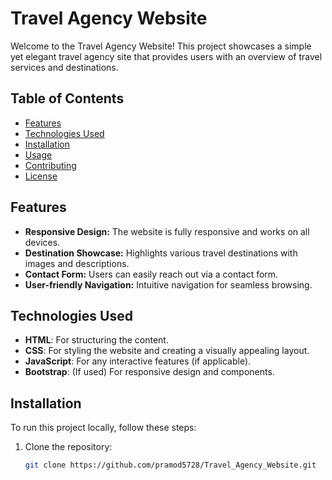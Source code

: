 # Travel Agency Website

Welcome to the Travel Agency Website! This project showcases a simple yet elegant travel agency site that provides users with an overview of travel services and destinations.

## Table of Contents

- [Features](#features)
- [Technologies Used](#technologies-used)
- [Installation](#installation)
- [Usage](#usage)
- [Contributing](#contributing)
- [License](#license)

## Features

- **Responsive Design:** The website is fully responsive and works on all devices.
- **Destination Showcase:** Highlights various travel destinations with images and descriptions.
- **Contact Form:** Users can easily reach out via a contact form.
- **User-friendly Navigation:** Intuitive navigation for seamless browsing.

## Technologies Used

- **HTML**: For structuring the content.
- **CSS**: For styling the website and creating a visually appealing layout.
- **JavaScript**: For any interactive features (if applicable).
- **Bootstrap**: (If used) For responsive design and components.

## Installation

To run this project locally, follow these steps:

1. Clone the repository:
   ```bash
   git clone https://github.com/pramod5728/Travel_Agency_Website.git
